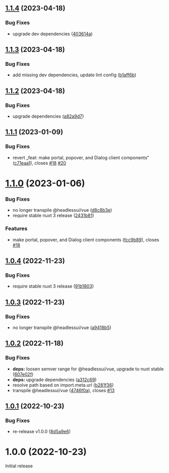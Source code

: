 ## [1.1.4](https://github.com/P4sca1/nuxt-headlessui/compare/v1.1.3...v1.1.4) (2023-04-18)


### Bug Fixes

* upgrade dev dependencies ([403614a](https://github.com/P4sca1/nuxt-headlessui/commit/403614a996bdeeb3fea7aa740d4861659a91343b))

## [1.1.3](https://github.com/P4sca1/nuxt-headlessui/compare/v1.1.2...v1.1.3) (2023-04-18)


### Bug Fixes

* add missing dev dependencies, update lint config ([b1aff6b](https://github.com/P4sca1/nuxt-headlessui/commit/b1aff6bcee96425512b478acb279a8397e54429f))

## [1.1.2](https://github.com/P4sca1/nuxt-headlessui/compare/v1.1.1...v1.1.2) (2023-04-18)


### Bug Fixes

* upgrade dependencies ([a82a9d7](https://github.com/P4sca1/nuxt-headlessui/commit/a82a9d78e695637bc3924f1cd41da91993635461))

## [1.1.1](https://github.com/P4sca1/nuxt-headlessui/compare/v1.1.0...v1.1.1) (2023-01-09)


### Bug Fixes

* revert „feat: make portal, popover, and Dialog client components“ ([c71eaa1](https://github.com/P4sca1/nuxt-headlessui/commit/c71eaa112e79cd279d93a5171df59616149c1d62)), closes [#18](https://github.com/P4sca1/nuxt-headlessui/issues/18) [#20](https://github.com/P4sca1/nuxt-headlessui/issues/20)

# [1.1.0](https://github.com/P4sca1/nuxt-headlessui/compare/v1.0.4...v1.1.0) (2023-01-06)


### Bug Fixes

* no longer transpile @headlessui/vue ([d8c8b3e](https://github.com/P4sca1/nuxt-headlessui/commit/d8c8b3e0fd7161cb69bfcba357cfb34af074a8d3))
* require stable nuxt 3 release ([2431b81](https://github.com/P4sca1/nuxt-headlessui/commit/2431b81b1ffbc781f0f6cc22195b43c68238c70d))


### Features

* make portal, popover, and Dialog client components ([fcc9b89](https://github.com/P4sca1/nuxt-headlessui/commit/fcc9b89a009ad23bfd9fff7d8453f363b80bb214)), closes [#18](https://github.com/P4sca1/nuxt-headlessui/issues/18)

## [1.0.4](https://github.com/P4sca1/nuxt-headlessui/compare/v1.0.3...v1.0.4) (2022-11-23)


### Bug Fixes

* require stable nuxt 3 release ([91b1803](https://github.com/P4sca1/nuxt-headlessui/commit/91b1803bd20dcea8d3884152ce03af32f1107494))

## [1.0.3](https://github.com/P4sca1/nuxt-headlessui/compare/v1.0.2...v1.0.3) (2022-11-23)


### Bug Fixes

* no longer transpile @headlessui/vue ([a9418b5](https://github.com/P4sca1/nuxt-headlessui/commit/a9418b51f97715dbc67c8cf4f1cdfbb276c428ce))

## [1.0.2](https://github.com/P4sca1/nuxt-headlessui/compare/v1.0.1...v1.0.2) (2022-11-18)


### Bug Fixes

* **deps:** loosen semver range for @headlessui/vue, upgrade to nuxt stable ([607e02f](https://github.com/P4sca1/nuxt-headlessui/commit/607e02feeecfdc5d3ee421643e6db3fd1fb716b7))
* **deps:** upgrade dependencies ([a312c69](https://github.com/P4sca1/nuxt-headlessui/commit/a312c69bf06cc7ff0abc15d8902c534efb4c37c2))
* resolve path based on import.meta.url ([b281f36](https://github.com/P4sca1/nuxt-headlessui/commit/b281f36e7d2f7a51cc6d4434d1ef441c9b5da78b))
* transpile @headlessui/vue ([4746f0a](https://github.com/P4sca1/nuxt-headlessui/commit/4746f0ac824a41e04a9852abef3669fde35361df)), closes [#13](https://github.com/P4sca1/nuxt-headlessui/issues/13)

## [1.0.1](https://github.com/P4sca1/nuxt-headlessui/compare/v1.0.0...v1.0.1) (2022-10-23)


### Bug Fixes

* re-release v1.0.0 ([8d5a9e6](https://github.com/P4sca1/nuxt-headlessui/commit/8d5a9e63356c6b3aa8f8a1a9e4eeaa29c1ee8b90))

# 1.0.0 (2022-10-23)

Initial release
